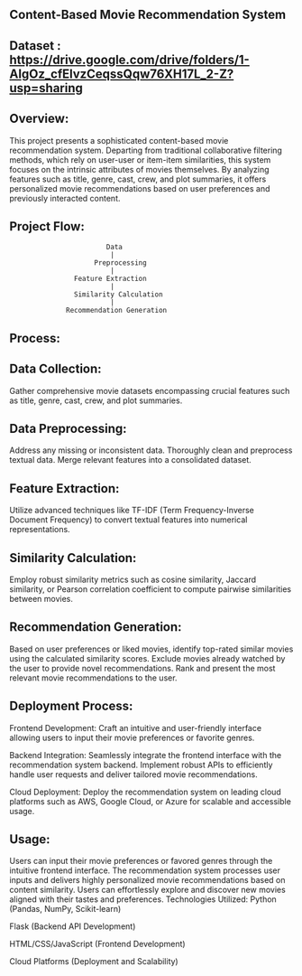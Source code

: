 Content-Based Movie Recommendation System
----------------------------------------------
Dataset : https://drive.google.com/drive/folders/1-AIgOz_cfElvzCeqssQqw76XH17L_2-Z?usp=sharing
-----------------------------------------------------------------------
Overview:
-----------------

This project presents a sophisticated content-based movie recommendation system. Departing from traditional collaborative filtering methods, which rely on user-user or item-item similarities, this system focuses on the intrinsic attributes of movies themselves. By analyzing features such as title, genre, cast, crew, and plot summaries, it offers personalized movie recommendations based on user preferences and previously interacted content.

Project Flow:
----------- 
                            Data
                             |
                         Preprocessing
                             |
                    Feature Extraction
                             |
                    Similarity Calculation
                             |
                  Recommendation Generation
Process:
----------

Data Collection:
----------------
Gather comprehensive movie datasets encompassing crucial features such as title, genre, cast, crew, and plot summaries.

Data Preprocessing:
----
Address any missing or inconsistent data.
Thoroughly clean and preprocess textual data.
Merge relevant features into a consolidated dataset.

Feature Extraction:
----
Utilize advanced techniques like TF-IDF (Term Frequency-Inverse Document Frequency) to convert textual features into numerical representations.

Similarity Calculation:
--------
Employ robust similarity metrics such as cosine similarity, Jaccard similarity, or Pearson correlation coefficient to compute pairwise similarities between movies.

Recommendation Generation:
-------
Based on user preferences or liked movies, identify top-rated similar movies using the calculated similarity scores.
Exclude movies already watched by the user to provide novel recommendations.
Rank and present the most relevant movie recommendations to the user.

Deployment Process:
-------------

Frontend Development:
Craft an intuitive and user-friendly interface allowing users to input their movie preferences or favorite genres.

Backend Integration:
Seamlessly integrate the frontend interface with the recommendation system backend.
Implement robust APIs to efficiently handle user requests and deliver tailored movie recommendations.

Cloud Deployment:
Deploy the recommendation system on leading cloud platforms such as AWS, Google Cloud, or Azure for scalable and accessible usage.

Usage:
-------

Users can input their movie preferences or favored genres through the intuitive frontend interface.
The recommendation system processes user inputs and delivers highly personalized movie recommendations based on content similarity.
Users can effortlessly explore and discover new movies aligned with their tastes and preferences.
Technologies Utilized:
Python (Pandas, NumPy, Scikit-learn)

Flask (Backend API Development)

HTML/CSS/JavaScript (Frontend Development)

Cloud Platforms (Deployment and Scalability)
